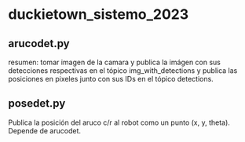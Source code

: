# duckietown_sistemo_2023
## arucodet.py
resumen: tomar imagen de la camara y publica la imágen con sus detecciones respectivas en el tópico img_with_detections y publica las posiciones en pixeles junto con sus IDs en el tópico detections.
## posedet.py
Publica la posición del aruco c/r al robot como un punto (x, y, theta). Depende de arucodet.
